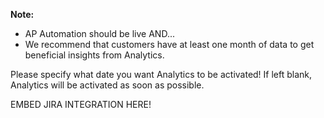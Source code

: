 **Note:** 
- AP Automation should be live AND... 
- We recommend that customers have at least one month of data to get beneficial insights from Analytics. ​

Please specify what date you want Analytics to be activated! If left blank, Analytics will be activated as soon as possible.

EMBED JIRA INTEGRATION HERE!